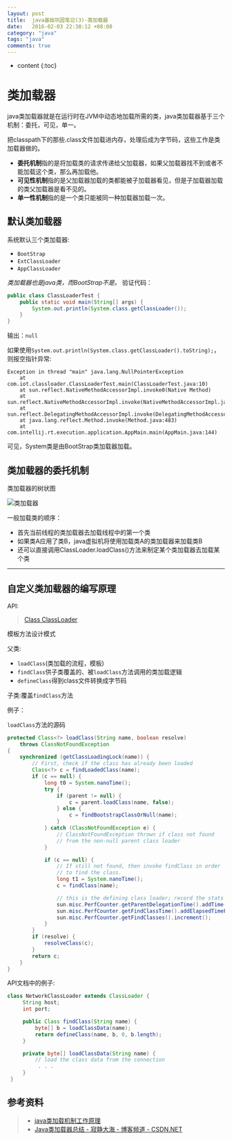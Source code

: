 ```yaml
---
layout: post
title:  java基础巩固笔记(3)-类加载器
date:   2016-02-03 22:38:12 +08:00
category: "java"
tags: "java"
comments: true
---
```


* content
{:toc}

# 类加载器

java类加载器就是在运行时在JVM中动态地加载所需的类，java类加载器基于三个机制：委托，可见，单一。

把classpath下的那些.class文件加载进内存，处理后成为字节码，这些工作是类加载器做的。

- **委托机制**指的是将加载类的请求传递给父加载器，如果父加载器找不到或者不能加载这个类，那么再加载他。
- **可见性机制**指的是父加载器加载的类都能被子加载器看见，但是子加载器加载的类父加载器是看不见的。
- **单一性机制**指的是一个类只能被同一种加载器加载一次。




## 默认类加载器
系统默认三个类加载器:

- `BootStrap`
- `ExtClassLoader`
- `AppClassLoader`

*类加载器也是java类，而BootStrap不是。*
验证代码：

~~~java
public class ClassLoaderTest {
    public static void main(String[] args) {
        System.out.println(System.class.getClassLoader());
    }
}
~~~
输出：`null`

如果使用`System.out.println(System.class.getClassLoader().toString);`，则报空指针异常:

~~~
Exception in thread "main" java.lang.NullPointerException
	at com.iot.classloader.ClassLoaderTest.main(ClassLoaderTest.java:10)
	at sun.reflect.NativeMethodAccessorImpl.invoke0(Native Method)
	at sun.reflect.NativeMethodAccessorImpl.invoke(NativeMethodAccessorImpl.java:62)
	at sun.reflect.DelegatingMethodAccessorImpl.invoke(DelegatingMethodAccessorImpl.java:43)
	at java.lang.reflect.Method.invoke(Method.java:483)
	at com.intellij.rt.execution.application.AppMain.main(AppMain.java:144)
~~~

可见，System类是由BootStrap类加载器加载。

## 类加载器的委托机制
类加载器的树状图

![类加载器](http://7xph6d.com1.z0.glb.clouddn.com/javaSE_%E7%B1%BB%E5%8A%A0%E8%BD%BD%E5%99%A8%E7%BB%93%E6%9E%84%E5%9B%BE.png)


一般加载类的顺序：

- 首先当前线程的类加载器去加载线程中的第一个类
- 如果类A应用了类B，java虚拟机将使用加载类A的类加载器来加载类B
- 还可以直接调用ClassLoader.loadClass()方法来制定某个类加载器去加载某个类

-------------------

## 自定义类加载器的编写原理

API:

> [Class ClassLoader](https://docs.oracle.com/javase/8/docs/api/index.html?java/lang/ClassLoader.html)

模板方法设计模式

父类:

- `loadClass`(类加载的流程，模板)
- `findClass`供子类覆盖的、被`loadClass`方法调用的类加载逻辑
- `defineClass`得到class文件转换成字节码

子类:覆盖`findClass`方法

例子：

`loadClass`方法的源码

~~~java
protected Class<?> loadClass(String name, boolean resolve)
    throws ClassNotFoundException
{
    synchronized (getClassLoadingLock(name)) {
        // First, check if the class has already been loaded
        Class<?> c = findLoadedClass(name);
        if (c == null) {
            long t0 = System.nanoTime();
            try {
                if (parent != null) {
                    c = parent.loadClass(name, false);
                } else {
                    c = findBootstrapClassOrNull(name);
                }
            } catch (ClassNotFoundException e) {
                // ClassNotFoundException thrown if class not found
                // from the non-null parent class loader
            }

            if (c == null) {
                // If still not found, then invoke findClass in order
                // to find the class.
                long t1 = System.nanoTime();
                c = findClass(name);

                // this is the defining class loader; record the stats
                sun.misc.PerfCounter.getParentDelegationTime().addTime(t1 - t0);
                sun.misc.PerfCounter.getFindClassTime().addElapsedTimeFrom(t1);
                sun.misc.PerfCounter.getFindClasses().increment();
            }
        }
        if (resolve) {
            resolveClass(c);
        }
        return c;
    }
}
~~~

API文档中的例子:

~~~java
class NetworkClassLoader extends ClassLoader {
     String host;
     int port;

     public Class findClass(String name) {
         byte[] b = loadClassData(name);
         return defineClass(name, b, 0, b.length);
     }

     private byte[] loadClassData(String name) {
         // load the class data from the connection
          . . .
     }
 }
~~~



## 参考资料

>* [java类加载机制工作原理](http://ju.outofmemory.cn/entry/142486)
>* [Java类加载器总结 - 寂静大海 - 博客频道 - CSDN.NET](http://blog.csdn.net/gjanyanlig/article/details/6818655)

